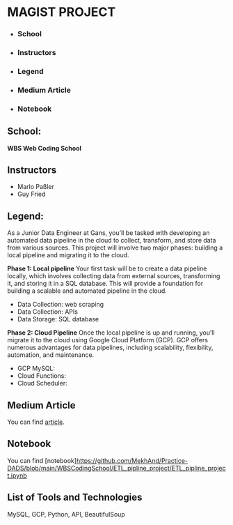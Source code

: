 # MAGIST PROJECT

* ### School
* ### Instructors
* ### Legend
* ### Medium Article
* ### Notebook


## School:
    
__WBS Web Coding School__

## Instructors
* Marlo Paßler
* Guy Fried


## Legend:
As a Junior Data Engineer at Gans, you’ll be tasked with developing an automated data pipeline in the cloud to collect, transform, and store data from various sources. This project will involve two major phases: building a local pipeline and migrating it to the cloud.

__Phase 1: Local pipeline__
Your first task will be to create a data pipeline locally, which involves collecting data from external sources, transforming it, and storing it in a SQL database. This will provide a foundation for building a scalable and automated pipeline in the cloud.
* Data Collection: web scraping
* Data Collection: APIs
* Data Storage: SQL database

__Phase 2: Cloud Pipeline__
Once the local pipeline is up and running, you’ll migrate it to the cloud using Google Cloud Platform (GCP). GCP offers numerous advantages for data pipelines, including scalability, flexibility, automation, and maintenance.
* GCP MySQL:
* Cloud Functions:
* Cloud Scheduler:

## Medium Article
You can find [article](https://medium.com/@andrii.mekhanich/%D0%BC%D1%96%D0%B9-etl-%D0%BA%D0%BE%D0%BD%D0%B2%D0%B5%D1%94%D1%80-%D1%82%D0%B0-%D1%94%D0%B4%D0%B8%D0%BD%D0%B8%D0%B9-%D0%BF%D1%80%D0%BE%D1%81%D1%82%D1%96%D1%80-%D1%8F%D0%BA%D0%B8%D0%B9-%D0%BC%D0%B5%D0%BD%D0%B5-%D0%BC%D0%B0%D0%BB%D0%BE-%D0%BD%D0%B5-%D0%B7%D0%BB%D0%B0%D0%BC%D0%B0%D0%B2-79b8de3521e6).

## Notebook
You can find [notebook]https://github.com/MekhAnd/Practice-DADS/blob/main/WBSCodingSchool/ETL_pipline_project/ETL_pipline_project.ipynb

## List of Tools and Technologies
MySQL, GCP, Python, API, BeautifulSoup


